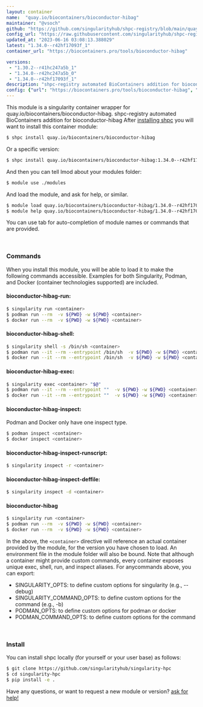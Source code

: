 ```yaml
---
layout: container
name:  "quay.io/biocontainers/bioconductor-hibag"
maintainer: "@vsoch"
github: "https://github.com/singularityhub/shpc-registry/blob/main/quay.io/biocontainers/bioconductor-hibag/container.yaml"
config_url: "https://raw.githubusercontent.com/singularityhub/shpc-registry/main/quay.io/biocontainers/bioconductor-hibag/container.yaml"
updated_at: "2023-06-16 03:08:13.388029"
latest: "1.34.0--r42hf17093f_1"
container_url: "https://biocontainers.pro/tools/bioconductor-hibag"

versions:
 - "1.30.2--r41hc247a5b_1"
 - "1.34.0--r42hc247a5b_0"
 - "1.34.0--r42hf17093f_1"
description: "shpc-registry automated BioContainers addition for bioconductor-hibag"
config: {"url": "https://biocontainers.pro/tools/bioconductor-hibag", "maintainer": "@vsoch", "description": "shpc-registry automated BioContainers addition for bioconductor-hibag", "latest": {"1.34.0--r42hf17093f_1": "sha256:e54106bf9f031f2ba215f7b9d6bcd34ba86382c5c41eb5ff18da3984c4713eff"}, "tags": {"1.30.2--r41hc247a5b_1": "sha256:e2e12ff1310b8eb2c970ac4b79cb6c2d0d2e6b742dacf24ea5b7a86c8a109399", "1.34.0--r42hc247a5b_0": "sha256:bfd7af199c9f353f0dc52b8027bbe141662b6393f3c66307555d85c300bb0d0b", "1.34.0--r42hf17093f_1": "sha256:e54106bf9f031f2ba215f7b9d6bcd34ba86382c5c41eb5ff18da3984c4713eff"}, "docker": "quay.io/biocontainers/bioconductor-hibag"}
---
```


This module is a singularity container wrapper for quay.io/biocontainers/bioconductor-hibag.
shpc-registry automated BioContainers addition for bioconductor-hibag
After [installing shpc](#install) you will want to install this container module:


```bash
$ shpc install quay.io/biocontainers/bioconductor-hibag
```

Or a specific version:

```bash
$ shpc install quay.io/biocontainers/bioconductor-hibag:1.34.0--r42hf17093f_1
```

And then you can tell lmod about your modules folder:

```bash
$ module use ./modules
```

And load the module, and ask for help, or similar.

```bash
$ module load quay.io/biocontainers/bioconductor-hibag/1.34.0--r42hf17093f_1
$ module help quay.io/biocontainers/bioconductor-hibag/1.34.0--r42hf17093f_1
```

You can use tab for auto-completion of module names or commands that are provided.

<br>

### Commands

When you install this module, you will be able to load it to make the following commands accessible.
Examples for both Singularity, Podman, and Docker (container technologies supported) are included.

#### bioconductor-hibag-run:

```bash
$ singularity run <container>
$ podman run --rm  -v ${PWD} -w ${PWD} <container>
$ docker run --rm  -v ${PWD} -w ${PWD} <container>
```

#### bioconductor-hibag-shell:

```bash
$ singularity shell -s /bin/sh <container>
$ podman run --it --rm --entrypoint /bin/sh  -v ${PWD} -w ${PWD} <container>
$ docker run --it --rm --entrypoint /bin/sh  -v ${PWD} -w ${PWD} <container>
```

#### bioconductor-hibag-exec:

```bash
$ singularity exec <container> "$@"
$ podman run --it --rm --entrypoint ""  -v ${PWD} -w ${PWD} <container> "$@"
$ docker run --it --rm --entrypoint ""  -v ${PWD} -w ${PWD} <container> "$@"
```

#### bioconductor-hibag-inspect:

Podman and Docker only have one inspect type.

```bash
$ podman inspect <container>
$ docker inspect <container>
```

#### bioconductor-hibag-inspect-runscript:

```bash
$ singularity inspect -r <container>
```

#### bioconductor-hibag-inspect-deffile:

```bash
$ singularity inspect -d <container>
```



#### bioconductor-hibag

```bash
$ singularity run <container>
$ podman run --rm  -v ${PWD} -w ${PWD} <container>
$ docker run --rm  -v ${PWD} -w ${PWD} <container>
```


In the above, the `<container>` directive will reference an actual container provided
by the module, for the version you have chosen to load. An environment file in the
module folder will also be bound. Note that although a container
might provide custom commands, every container exposes unique exec, shell, run, and
inspect aliases. For anycommands above, you can export:

 - SINGULARITY_OPTS: to define custom options for singularity (e.g., --debug)
 - SINGULARITY_COMMAND_OPTS: to define custom options for the command (e.g., -b)
 - PODMAN_OPTS: to define custom options for podman or docker
 - PODMAN_COMMAND_OPTS: to define custom options for the command

<br>

### Install

You can install shpc locally (for yourself or your user base) as follows:

```bash
$ git clone https://github.com/singularityhub/singularity-hpc
$ cd singularity-hpc
$ pip install -e .
```

Have any questions, or want to request a new module or version? [ask for help!](https://github.com/singularityhub/singularity-hpc/issues)